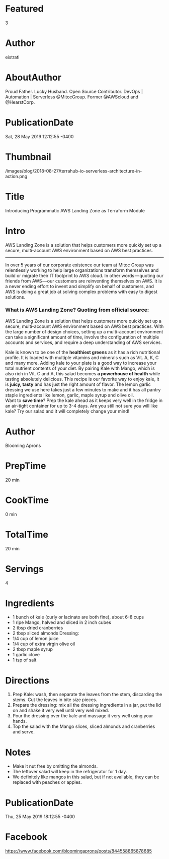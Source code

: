 # Featured
3

# Author
eistrati

# AboutAuthor
Proud Father. Lucky Husband. Open Source Contributor. DevOps | Automation | Serverless @MitocGroup. Former @AWScloud and @HearstCorp. 

# PublicationDate
Sat, 28 May 2019 12:12:55 -0400

# Thumbnail
/images/blog/2018-08-27/terrahub-io-serverless-architecture-in-action.png

# Title
Introducing Programmatic AWS Landing Zone as Terraform Module

# Intro
AWS Landing Zone is a solution that helps customers more quickly set up a secure, multi-account AWS environment based on AWS best practices.

---

In over 5 years of our corporate existence our team at Mitoc Group was relentlessly working to help large organizations transform themselves and build or migrate their IT footprint to AWS cloud. In other words — quoting our friends from AWS — our customers are reinventing themselves on AWS. It is a never ending effort to invent and simplify on behalf of customers, and AWS is doing a great job at solving complex problems with easy to digest solutions.

### What is AWS Landing Zone? Quoting from official source:

AWS Landing Zone is a solution that helps customers more quickly set up a secure, multi-account AWS environment based on AWS best practices. With the large number of design choices, setting up a multi-account environment can take a significant amount of time, involve the configuration of multiple accounts and services, and require a deep understanding of AWS services.
 
Kale is known to be one of the __healthiest greens__ as it has a rich nutritional profile. It is loaded with multiple vitamins and minerals such as Vit. A, K, C and many more. Adding kale to your plate is a good way to increase your total nutrient contents of your diet. By pairing Kale with Mango, which is also rich in Vit. C and A, this salad becomes __a powerhouse of health__ while tasting absolutely delicious.
This recipe is our favorite way to enjoy kale, it is __juicy, tasty__ and has just the right amount of flavor. The lemon garlic dressing we use here takes just a few minutes to make and it has all pantry staple ingredients like lemon, garlic, maple syrup and olive oil.  
Want to __save time__? Prep the kale ahead as it keeps very well in the fridge in an air-tight container for up to 3-4 days. 
Are you still not sure you will like kale? Try our salad and it will completely change your mind! 

# Author
Blooming Aprons

# PrepTime
20 min

# CookTime
0 min

# TotalTime
20 min

# Servings
4

# Ingredients
- 1 bunch of kale (curly or lacinato are both fine), about 6-8 cups
- 1 ripe Mango, halved and sliced in 2 inch cubes
- 2 tbsp dried cranberries
- 2 tbsp sliced almonds
Dressing:
- 1/4 cup of lemon juice
- 1/4 cup of extra virgin olive oil
- 2 tbsp maple syrup
- 1 garlic clove
- 1 tsp of salt



# Directions
1. Prep Kale: wash, then separate the leaves from the stem, discarding the stems. Cut the leaves in bite size pieces.
2. Prepare the dressing: mix all the dressing ingredients in a jar, put the lid on and shake it very well until very well mixed.
3. Pour the dressing over the kale and massage it very well using your hands.
4. Top the salad with the Mango slices, sliced almonds and cranberries and serve. 


# Notes
- Make it nut free by omitting the almonds.
- The leftover salad will keep in the refrigerator for 1 day.
- We definitely like mangos in this salad, but if not available, they can be replaced with peaches or apples.

# PublicationDate
Thu, 25 May 2019 18:12:55 -0400

# Facebook
https://www.facebook.com/bloomingaprons/posts/844558865878685

